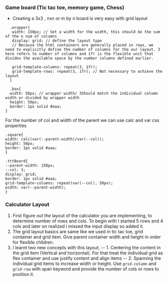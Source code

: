 ### Game board (Tic tac toe, memory game, Chess)

- Creating a 3x3 , nxn or m by n board is very easy with grid layout
```
  .wrapper{
   width: 150px; // Set a width for the width, this should be the sum of the n num of columns
   display: grid; // define the layout type
   // Because the html containers are generally placed in rows, we need to explicitly define the number of columns for the our layout. 3 here refers to number of columns and 1fr is the flexible unit that divides the available space by the number columns defined earlier.

   grid-template-columns: repeat(3, 1fr);
   grid-template-rows: repeat(3, 1fr); // Not necessary to achieve the layout
  }

  .box{
  width: 50px; // wrapper width/ 3Should match the individual column width or divided by wrapper width
  height: 50px;
  border: 1px solid #aaa;
} 
```

For the number of col and width of the parent we can use calc and var css properties

```
.square{
width: calc(var(--parent-width)/var(--col));
height: 50px;
border: 1px solid #aaa;
}

.tttBoard{
--parent-width: 150px;
--col: 3;
display: grid;
border: 1px solid #aaa;
grid-template-columns: repeat(var(--col), 50px);
width: var(--parent-width);
}
```
### Calculator Layout

1. First figure out the layout of the calculator you are implementing, to determine number of rows and cols. To begin with I started 5 rows and 4 cols and later on realized i missed the input display so added it.
2. The grid layout basics are same like we used in tic tac toe, grid container and grid item. Give parent container width and height in order for flexible children.
3. I learnt two new concepts with this layout,
   -- 1. Centering the content in the grid item (Vertical and horizontal). For that treat the individual grid as flex container and use justify content and align items
   -- 2. Spanning the individual grid items to increase width or height. Use `grid-column` and `grid-row` with span keyword and provide the number of cols or rows to position it.
